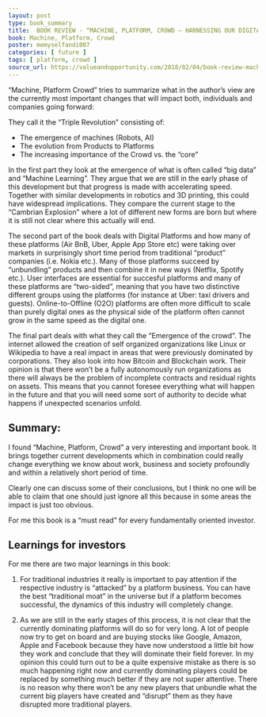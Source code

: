 ```yaml
---
layout: post
type: book_summary
title:  BOOK REVIEW - “MACHINE, PLATFORM, CROWD – HARNESSING OUR DIGITAL FUTURE”
book: Machine, Platform, Crowd
poster: memyselfandi007
categories: [ future ]
tags: [ platform, crowd ]
source_url: https://valueandopportunity.com/2018/02/04/book-review-machine-platform-crowd-harnessing-our-digital-future/
---
```

“Machine, Platform Crowd” tries to summarize what in the author’s view are the currently most important changes that will impact both, individuals and companies going forward:

They call it the “Triple Revolution” consisting of:
  - The emergence of machines (Robots, AI)
  - The evolution from Products to Platforms
  - The increasing importance of the Crowd vs. the “core”

In the first part they look at the emergence of what is often called “big data”  and “Machine Learning”. They argue that we are still in the early phase of this development but that progress is made with accelerating speed. Together with similar developments in  robotics and 3D printing, this could have widespread implications. They compare the current stage to the “Cambrian Explosion” where a lot of different new forms are born but where it is still not clear where this actually will end.

The second part of the book deals with Digital Platforms and how many of these platforms (Air BnB, Uber, Apple App Store etc) were taking over markets in surprisingly short time period from traditional “product” companies (i.e. Nokia etc.). Many of those platforms succeed by “unbundling” products and then combine it in new ways (Netflix, Spotify etc.). User interfaces are essential for succesful platforms and many of these platforms are “two-sided”, meaning that you have two distinctive different groups using the platforms (for instance at Uber: taxi drivers and guests). Online-to-Offline (O2O) platforms are often more difficult to scale than purely digital ones as the physical side of the platform often cannot grow in the same speed as the digital one.

The final part deals with what they call the “Emergence of the crowd”.  The internet allowed the creation of self organized organizations like Linux or Wikipedia to have a real impact in areas that were previously dominated by corporations. They also look into how Bitcoin and Blockchain work. Their opinion is that there won’t be a fully autonomously run organizations as there will always be the problem of incomplete contracts and residual rights on assets. This means that you cannot foresee everything what will happen in the future and that you will need some sort of authority to decide what happens if unexpected scenarios unfold.

## Summary:

I found “Machine, Platform, Crowd” a very interesting and important book. It brings together current developments which in combination could really change everything we know about work, business and society profoundly and within a relatively short period of time.

Clearly one can discuss some of their conclusions, but I think no one will be able to claim that one should just ignore all this because in some areas the impact is just too obvious.

For me this book is a “must read” for every fundamentally oriented investor.

## Learnings for investors

For me there are two major learnings in this book:

1. For traditional industries it really is important to pay attention if the respective industry is “attacked” by a platform business. You can have the best “traditional moat” in the universe but if a platform becomes successful, the dynamics of this industry will completely change.

2. As we are still in the early stages of this process, it is not clear that the currently dominating platforms will do so for very long. A lot of people now try to get on board and are buying stocks like Google, Amazon, Apple  and Facebook because they have now understood a little bit how they work and conclude that they will dominate their field forever. In my opinion this could turn out to be a quite expensive mistake as there is so much happening right now and currently dominating players could be replaced by something much better if they are not super attentive. There is no reason why there won’t be any new players that unbundle what the current big players have created and “disrupt” them as they have disrupted more traditional players.